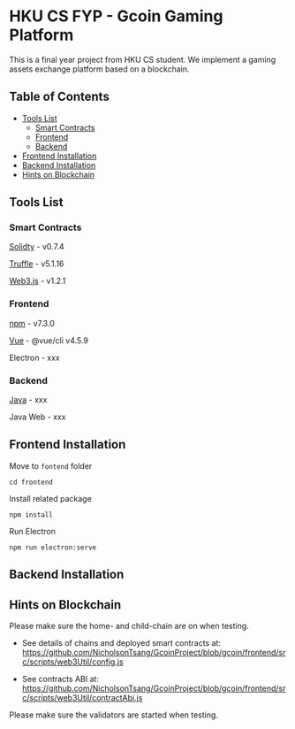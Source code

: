 # HKU CS FYP - Gcoin Gaming Platform
This is a final year project from HKU CS student. We implement a gaming assets exchange platform based on a blockchain.
## Table of Contents
- [Tools List](#tools-list)
  - [Smart Contracts](#smart-contracts)
  - [Frontend](#frontend)
  - [Backend](#backend)
- [Frontend Installation](#frontend-installation)
- [Backend Installation](#backend-installation)
- [Hints on Blockchain](#hints-on-blockchain)

## Tools List
### Smart Contracts
[Solidty](https://soliditylang.org/) - v0.7.4

[Truffle](https://trufflesuite.com/) - v5.1.16

[Web3.js](https://github.com/ethereum/web3.js/) - v1.2.1

### Frontend
[npm](https://www.npmjs.com/) - v7.3.0

[Vue](https://vuejs.org/) - @vue/cli v4.5.9

Electron - xxx

### Backend
[Java](https://www.java.com/en/) - xxx

Java Web - xxx

## Frontend Installation
Move to `fontend` folder
```
cd frontend
```
Install related package
```
npm install
```
Run Electron
```
npm run electron:serve
```

## Backend Installation

## Hints on Blockchain
Please make sure the home- and child-chain are on when testing.

- See details of chains and deployed smart contracts at: https://github.com/NicholsonTsang/GcoinProject/blob/gcoin/frontend/src/scripts/web3Util/config.js

- See contracts ABI at: https://github.com/NicholsonTsang/GcoinProject/blob/gcoin/frontend/src/scripts/web3Util/contractAbi.js

Please make sure the validators are started when testing.
